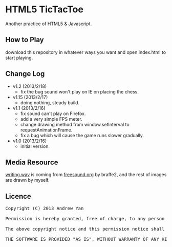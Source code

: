 # HTML5 TicTacToe
Another practice of HTML5 & Javascript.

## How to Play
download this repository in whatever ways you want and open index.html to start playing.

## Change Log
* v1.2 (2013/2/18)
	* fix the bug sound won't play on IE on placing the chess.
* v1.15 (2013/2/17)
	* doing nothing, steady build.
* v1.1 (2013/2/16)
	* fix sound can't play on Firefox.
	* add a very simple FPS meter.
	* change drawing method from window.setInterval to requestAnimationFrame.
	* fix a bug which will cause the game runs slower gradually.
* v1.0 (2013/2/16)
	* initial version.

## Media Resource
[writing.wav](https://github.com/zushenyan/HTML5-TicTacToe/blob/master/resource/writing.wav) is coming from [freesound.org](http://www.freesound.org/people/braffe2/sounds/83746/) by braffe2, and the rest of images are drawn by myself.

## Licence
<pre>
Copyright (C) 2013 Andrew Yan

Permission is hereby granted, free of charge, to any person obtaining a copy of this software and associated documentation files (the "Software"), to deal in the Software without restriction, including without limitation the rights to use, copy, modify, merge, publish, distribute, sublicense, and/or sell copies of the Software, and to permit persons to whom the Software is furnished to do so, subject to the following conditions:

The above copyright notice and this permission notice shall be included in all copies or substantial portions of the Software.

THE SOFTWARE IS PROVIDED "AS IS", WITHOUT WARRANTY OF ANY KIND, EXPRESS OR IMPLIED, INCLUDING BUT NOT LIMITED TO THE WARRANTIES OF MERCHANTABILITY, FITNESS FOR A PARTICULAR PURPOSE AND NONINFRINGEMENT. IN NO EVENT SHALL THE AUTHORS OR COPYRIGHT HOLDERS BE LIABLE FOR ANY CLAIM, DAMAGES OR OTHER LIABILITY, WHETHER IN AN ACTION OF CONTRACT, TORT OR OTHERWISE, ARISING FROM, OUT OF OR IN CONNECTION WITH THE SOFTWARE OR THE USE OR OTHER DEALINGS IN THE SOFTWARE.
</pre>

